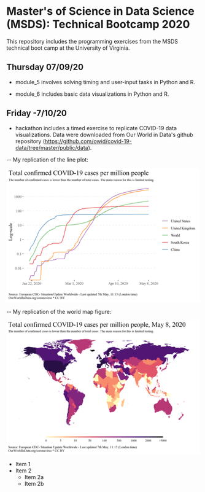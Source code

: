 # Master's of Science in Data Science (MSDS): Technical Bootcamp 2020

This repository includes the programming exercises from the MSDS technical boot camp at the University of Virginia. 

## Thursday 07/09/20

- module_5 involves solving timing and user-input tasks in Python and R.

- module_6 includes basic data visualizations in Python and R.

## Friday -7/10/20

- hackathon includes a timed exercise to replicate COVID-19 data visualizations. Data were downloaded from Our World in Data's github repository (https://github.com/owid/covid-19-data/tree/master/public/data). 

-- My replication of the line plot:

![line_plot](/hackathon/output/line_plot.png)

-- My replication of the world map figure:

![world_map](/hackathon/output/world_map.png)

* Item 1
* Item 2
  * Item 2a
  * Item 2b
